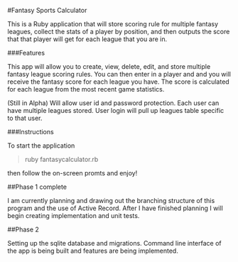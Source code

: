 #Fantasy Sports Calculator


This is a Ruby application that will store scoring rule for multiple fantasy leagues, collect the stats of a player by position, and then outputs the score that that player will get for each league that you are in.

###Features

This app will allow you to create, view, delete, edit, and store multiple fantasy league scoring rules. You can then enter in a player and and you will receive the fantasy score for each league you have. The score is calculated for each league from the most recent game statistics.

(Still in Alpha) Will allow user id and password protection. Each user can have multiple leagues stored. User login will pull up leagues table specific to that user.

###Instructions

To start the application 

>ruby fantasycalculator.rb

then follow the on-screen promts and enjoy!




##Phase 1 complete


I am currently planning and drawing out the branching structure of this program and the use of Active Record. After I have finished planning I will begin creating implementation and unit tests.

##Phase 2

Setting up the sqlite database and migrations. Command line interface of the app is being built and features are being implemented.
